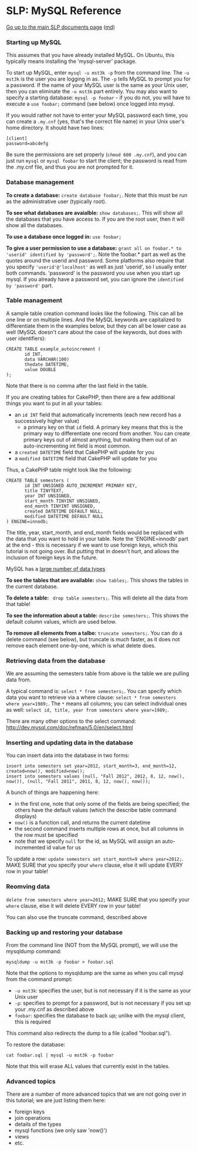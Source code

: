 SLP: MySQL Reference 
====================

[Go up to the main SLP documents page](index.html) ([md](index.md))

### Starting up MySQL ###

This assumes that you have already installed MySQL.  On Ubuntu, this typically means installing the 'mysql-server' package.

To start up MySQL, enter `mysql -u mst3k -p` from the command line.  The `-u mst3k` is the user you are logging in as.  The `-p` tells MySQL to prompt you for a password.  If the name of your MySQL user is the same as your Unix user, then you can eliminate the `-u mst3k` part entirely.  You may also want to specify a starting database: `mysql -p foobar` - if you do not, you will have to execute a `use foobar;` command (see below) once logged into mysql.

If you would rather not have to enter your MySQL password each time, you can create a `.my.cnf` (yes, that's the correct file name) in your Unix user's home directory.  It should have two lines:

```
[client]
password=abcdefg
```

Be sure the permissions are set properly (`chmod 600 .my.cnf`), and you can just run `mysql` or `mysql foobar` to start the client; the password is read from the .my.cnf file, and thus you are not prompted for it.


### Database management ###

**To create a database:** `create database foobar;`.  Note that this must be run as the administrative user (typically root).

**To see what databases are avaialble:** `show databases;`.  This will show all the databases that you have access to.  If you are the root user, then it will show all the databases.

**To use a database once logged in:** `use foobar;`

**To give a user permission to use a database:** `grant all on foobar.* to 'userid' identified by 'password';`.  Note the foobar.* part as well as the quotes around the userid and password.  Some platforms also require that you specify `'userid'@'localhost'` as well as just 'userid', so I usually enter both commands.  'password' is the password you use when you start up mysql.  If you already have a password set, you can ignore the `identified by 'password'` part.


### Table management ###

A sample table creation command looks like the following.  This can all be one line or on multiple lines.  And the MySQL keywords are capitalized to differentiate them in the examples below, but they can all be lower case as well (MySQL doesn't care about the case of the keywords, but does with user identifiers):

```
CREATE TABLE example_autoincrement (
       id INT,
       data VARCHAR(100)
       thedate DATETIME,
       value DOUBLE
);
```

Note that there is no comma after the last field in the table.

If you are creating tables for CakePHP, then there are a few additional things you want to put in all your tables:
- an `id INT` field that automatically increments (each new record has a successively higher value)
  - a primary key on that `id` field.  A primary key means that this is the primary way to differentiate one record from another.  You can create primary keys out of almost anything, but making them out of an auto-incrementing int field is most common.
- a `created DATETIME` field that CakePHP will update for you
- a `modified DATETIME` field that CakePHP will update for you

Thus, a CakePHP table might look like the following:

```
CREATE TABLE semesters (
       id INT UNSIGNED AUTO_INCREMENT PRIMARY KEY,
       title TINYTEXT,
       year INT UNSIGNED,
       start_month TINYINT UNSIGNED,
       end_month TINYINT UNSIGNED,
       created DATETIME DEFAULT NULL,
       modified DATETIME DEFAULT NULL
) ENGINE=innodb;
```

The title, year, start\_month, and end\_month fields would be replaced with the data that you want to hold in your table.  Note the 'ENGINE=innodb' part at the end - this is necessary if we want to use foreign keys, which this tutorial is not going over.  But putting that in doesn't hurt, and allows the inclusion of foreign keys in the future.

MySQL has a [large number of data types](http://dev.mysql.com/doc/refman/5.0/en/data-types.html)

**To see the tables that are available:** `show tables;`.  This shows the tables in the current database.

**To delete a table:** ` drop table semesters;`.  This will delete all the data from that table!

**To see the information about a table:** `describe semesters;`.  This shows the default column values, which are used below.

**To remove all elements from a talbe:** `truncate semesters;`.  You can do a delete command (see below), but truncate is much faster, as it does not remove each element one-by-one, which is what delete does.


### Retrieving data from the database ###

We are assuming the semesters table from above is the table we are pulling data from.

A typical command is: `select * from semesters;`.  You can specify which data you want to retrieve via a where clause: `select * from semesters where year=1989;`.  The `*` means all columns; you can select individual ones as well: `select id, title, year from semesters where year=1989;`.

There are many other options to the select command: http://dev.mysql.com/doc/refman/5.0/en/select.html


### Inserting and updating data in the database ###

You can insert data into the database in two forms:

```
insert into semesters set year=2012, start_month=3, end_month=12, created=now(), modified=now();
insert into semesters values (null, "Fall 2012", 2012, 8, 12, now(), now()), (null, "Fall 2011", 2011, 8, 12, now(), now());
```

A bunch of things are happening here:
- in the first one, note that only some of the fields are being specified; the others have the default values (which the describe table command displays)
- `now()` is a function call, and returns the current datetime
- the second command inserts multiple rows at once, but all columns in the row must be specified
- note that we specify `null` for the id, as MySQL will assign an auto-incremented id value for us

To update a row: `update semesters set start_month=9 where year=2012;`.  MAKE SURE that you specify your `where` clause, else it will update EVERY row in your table!

### Reomving data ###

`delete from semesters where year=2012;`  MAKE SURE that you specify your `where` clause, else it will delete EVERY row in your table!

You can also use the truncate command, described above

### Backing up and restoring your database ###

From the command line (NOT from the MySQL prompt), we will use the mysqldump command:

```
mysqldump -u mst3k -p foobar > foobar.sql
```

Note that the options to mysqldump are the same as when you call mysql from the command prompt:

- `-u mst3k`: specifies the user, but is not necessary if it is the same as your Unix user
- `-p`: specifies to prompt for a password, but is not necessary if you set up your .my.cnf as described above
- `foobar`: specifies the database to back up; unlike with the mysql client, this is required

This command also redirects the dump to a file (called "foobar.sql").

To restore the database:

```
cat foobar.sql | mysql -u mst3k -p foobar
```

Note that this will erase ALL values that currently exist in the tables.

### Advanced topics ###

There are a number of more advanced topics that we are not going over in this tutorial; we are just listing them here:

- foreign keys
- join operations
- details of the types
- mysql functions (we only saw 'now()')
- views
- etc.

